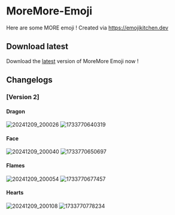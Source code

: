 # MoreMore-Emoji
Here are some MORE emoji ! 
Created via https://emojikitchen.dev

## Download latest
Download the [latest](https://github.com/TheLaval/MoreMore-Emoji/releases/latest) version of MoreMore Emoji now !

## Changelogs
### [Version 2]
#### Dragon
![20241209_200026](https://github.com/user-attachments/assets/b22123cf-cea0-42aa-9693-54d8a3fd3b05)
![1733770640319](https://github.com/user-attachments/assets/c34ec163-9f3f-4675-895c-eb0b55570b39)
#### Face
![20241209_200040](https://github.com/user-attachments/assets/6a3cdb10-33c1-4926-a9eb-99ccf1390e34)
![1733770650697](https://github.com/user-attachments/assets/511f5956-3067-4dcc-8e62-dcf32f721b0e)
#### Flames
![20241209_200054](https://github.com/user-attachments/assets/e343eda9-baca-4dc0-af2e-bef0af26ad4d)
![1733770677457](https://github.com/user-attachments/assets/18fb0a8d-e11a-4590-b77f-257e88455a19)
#### Hearts
![20241209_200108](https://github.com/user-attachments/assets/baba9c57-6ede-4c08-b868-49683b8924f9)
![1733770778234](https://github.com/user-attachments/assets/d7d33d30-5a7d-4eb8-8d74-1e8d9495ba6c)
